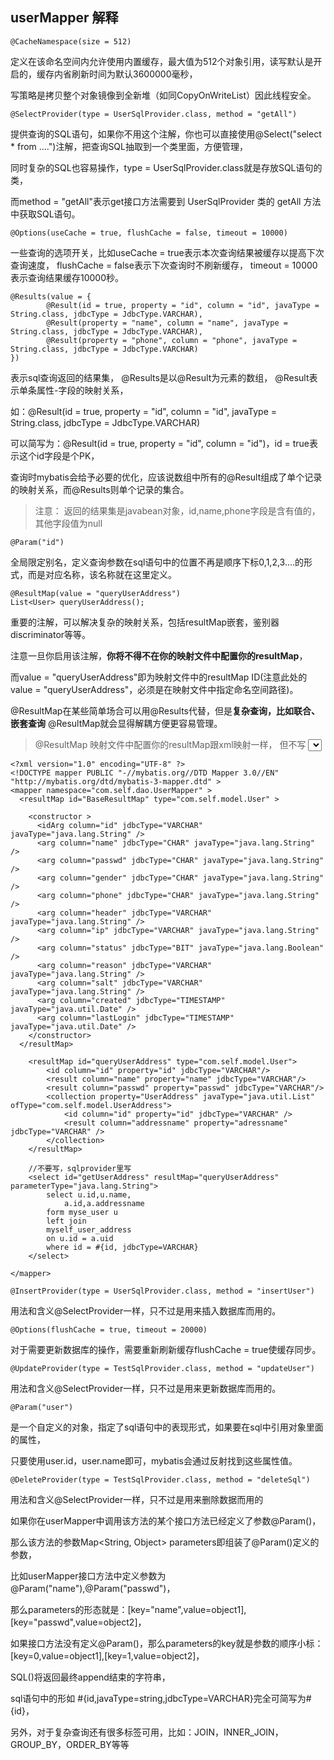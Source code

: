 
## userMapper 解释

```
@CacheNamespace(size = 512) 

```
定义在该命名空间内允许使用内置缓存，最大值为512个对象引用，读写默认是开启的，缓存内省刷新时间为默认3600000毫秒，

写策略是拷贝整个对象镜像到全新堆（如同CopyOnWriteList）因此线程安全。 

```
@SelectProvider(type = UserSqlProvider.class, method = "getAll") 

```
提供查询的SQL语句，如果你不用这个注解，你也可以直接使用@Select("select * from ....")注解，把查询SQL抽取到一个类里面，方便管理，

同时复杂的SQL也容易操作，type = UserSqlProvider.class就是存放SQL语句的类，

而method = "getAll"表示get接口方法需要到 UserSqlProvider 类的 getAll 方法中获取SQL语句。 

```
@Options(useCache = true, flushCache = false, timeout = 10000) 

```
一些查询的选项开关，比如useCache = true表示本次查询结果被缓存以提高下次查询速度，
flushCache = false表示下次查询时不刷新缓存，
timeout = 10000表示查询结果缓存10000秒。 

```
@Results(value = {  
        @Result(id = true, property = "id", column = "id", javaType = String.class, jdbcType = JdbcType.VARCHAR),  
        @Result(property = "name", column = "name", javaType = String.class, jdbcType = JdbcType.VARCHAR),
        @Result(property = "phone", column = "phone", javaType = String.class, jdbcType = JdbcType.VARCHAR)
})  
```
表示sql查询返回的结果集，
@Results是以@Result为元素的数组，
@Result表示单条属性-字段的映射关系，

如：@Result(id = true, property = "id", column = "id", javaType = String.class, jdbcType = JdbcType.VARCHAR)

可以简写为：@Result(id = true, property = "id", column = "id")，id = true表示这个id字段是个PK，

查询时mybatis会给予必要的优化，应该说数组中所有的@Result组成了单个记录的映射关系，而@Results则单个记录的集合。

> 注意： 返回的结果集是javabean对象，id,name,phone字段是含有值的，其他字段值为null
 
```
@Param("id") 
```
全局限定别名，定义查询参数在sql语句中的位置不再是顺序下标0,1,2,3....的形式，而是对应名称，该名称就在这里定义。 


```
@ResultMap(value = "queryUserAddress") 
List<User> queryUserAddress();
```
重要的注解，可以解决复杂的映射关系，包括resultMap嵌套，鉴别器discriminator等等。

注意一旦你启用该注解，**你将不得不在你的映射文件中配置你的resultMap**，

而value = "queryUserAddress"即为映射文件中的resultMap ID(注意此处的value = "queryUserAddress"，必须是在映射文件中指定命名空间路径)。

@ResultMap在某些简单场合可以用@Results代替，但是**复杂查询，比如联合、嵌套查询** @ResultMap就会显得解耦方便更容易管理。 

> @ResultMap 映射文件中配置你的resultMap跟xml映射一样， 但不写 <select id="getUserAddress" resultMap="queryUserAddress" parameterType="java.lang.String">
语句，sqlprovider里写

```
<?xml version="1.0" encoding="UTF-8" ?>
<!DOCTYPE mapper PUBLIC "-//mybatis.org//DTD Mapper 3.0//EN" "http://mybatis.org/dtd/mybatis-3-mapper.dtd" >
<mapper namespace="com.self.dao.UserMapper" >
  <resultMap id="BaseResultMap" type="com.self.model.User" >
  
    <constructor >
      <idArg column="id" jdbcType="VARCHAR" javaType="java.lang.String" />
      <arg column="name" jdbcType="CHAR" javaType="java.lang.String" />
      <arg column="passwd" jdbcType="CHAR" javaType="java.lang.String" />
      <arg column="gender" jdbcType="CHAR" javaType="java.lang.String" />
      <arg column="phone" jdbcType="CHAR" javaType="java.lang.String" />
      <arg column="header" jdbcType="VARCHAR" javaType="java.lang.String" />
      <arg column="ip" jdbcType="VARCHAR" javaType="java.lang.String" />
      <arg column="status" jdbcType="BIT" javaType="java.lang.Boolean" />
      <arg column="reason" jdbcType="VARCHAR" javaType="java.lang.String" />
      <arg column="salt" jdbcType="VARCHAR" javaType="java.lang.String" />
      <arg column="created" jdbcType="TIMESTAMP" javaType="java.util.Date" />
      <arg column="lastLogin" jdbcType="TIMESTAMP" javaType="java.util.Date" />
    </constructor>
  </resultMap>
  
	<resultMap id="queryUserAddress" type="com.self.model.User">  
	    <id column="id" property="id" jdbcType="VARCHAR"/>  
	    <result column="name" property="name" jdbcType="VARCHAR"/>  
	    <result column="passwd" property="passwd" jdbcType="VARCHAR"/>  
	    <collection property="UserAddress" javaType="java.util.List" ofType="com.self.model.UserAddress">  
	        <id column="id" property="id" jdbcType="VARCHAR" />  
	        <result column="addressname" property="adressname" jdbcType="VARCHAR" />   
	    </collection>  
 	</resultMap>
	
 	//不要写，sqlprovider里写
	<select id="getUserAddress" resultMap="queryUserAddress" parameterType="java.lang.String">
		select u.id,u.name,
			a.id,a.addressname
		form myse_user u
		left join 
		myself_user_address
		on u.id = a.uid
		where id = #{id, jdbcType=VARCHAR}
	</select>
  
</mapper>

```
 
```
@InsertProvider(type = UserSqlProvider.class, method = "insertUser") 

```
用法和含义@SelectProvider一样，只不过是用来插入数据库而用的。 

```
@Options(flushCache = true, timeout = 20000) 
```
对于需要更新数据库的操作，需要重新刷新缓存flushCache = true使缓存同步。 

```
@UpdateProvider(type = TestSqlProvider.class, method = "updateUser") 

```
用法和含义@SelectProvider一样，只不过是用来更新数据库而用的。 

```
@Param("user") 
````
是一个自定义的对象，指定了sql语句中的表现形式，如果要在sql中引用对象里面的属性，

只要使用user.id，user.name即可，mybatis会通过反射找到这些属性值。 

```
@DeleteProvider(type = TestSqlProvider.class, method = "deleteSql") 
````
用法和含义@SelectProvider一样，只不过是用来删除数据而用的


如果你在userMapper中调用该方法的某个接口方法已经定义了参数@Param()，

那么该方法的参数Map<String, Object> parameters即组装了@Param()定义的参数，

比如userMapper接口方法中定义参数为@Param("name"),@Param("passwd")，

那么parameters的形态就是：[key="name",value=object1],[key="passwd",value=object2]，

如果接口方法没有定义@Param()，那么parameters的key就是参数的顺序小标：[key=0,value=object1],[key=1,value=object2]，

SQL()将返回最终append结束的字符串，

sql语句中的形如 #{id,javaType=string,jdbcType=VARCHAR}完全可简写为#{id}，

另外，对于复杂查询还有很多标签可用，比如：JOIN，INNER_JOIN，GROUP_BY，ORDER_BY等等



